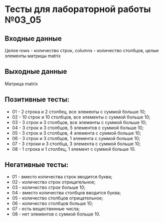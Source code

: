# Тесты для лабораторной работы №03_05
## Входные данные
Целое rows - количество строк, columns - количество столбцов, целые элементы матрицы matrix
## Выходные данные
Матрица matrix
## Позитивные тесты:
- 01 - 2 строка и 2 столбец, все элементы с суммой больше 10;
- 02 - 10 строк и 10 столбцов, все элементы с суммой больше 10;
- 03 - 3 строк и 3 столбцов, все элементы с суммой больше 10;
- 04 - 3 строк и 3 столбцов, 5 элементов с суммой больше 10;
- 05 - 3 строк и 3 столбцов, 4 элемента с суммой больше 10;
- 06 - 3 строк и 3 столбцов, 1 элемента с суммой больше 10;
- 07 - 3 строки и 3 столбца, 3 элемента с суммой больше 10;
- 08 - 1 строка и 1 столбец, 1 элемент с суммой больше 10.
## Негативные тесты:
- 01 - вместо количества строк вводится буква;
- 02 - количество строк отрицательное;
- 03 - количество строк больше 10;
- 04 - вместо количества столбцов вводится буква;
- 05 - количество столбцов отрицательное;
- 06 - количество столбцов больше 10;
- 07 - есть вещественные числа;
- 08 - нет элементов с суммой больше 10.

